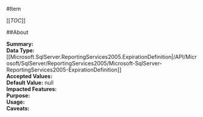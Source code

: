 #Item

[[_TOC_]]

##About

**Summary:** <remarks />  
**Data Type:** [[Microsoft.SqlServer.ReportingServices2005.ExpirationDefinition|/API/Microsoft/SqlServer/ReportingServices2005/Microsoft-SqlServer-ReportingServices2005-ExpirationDefinition]]  
**Accepted Values:**   
**Default Value:** null  
**Impacted Features:**   
**Purpose:**   
**Usage:**   
**Caveats:**   

